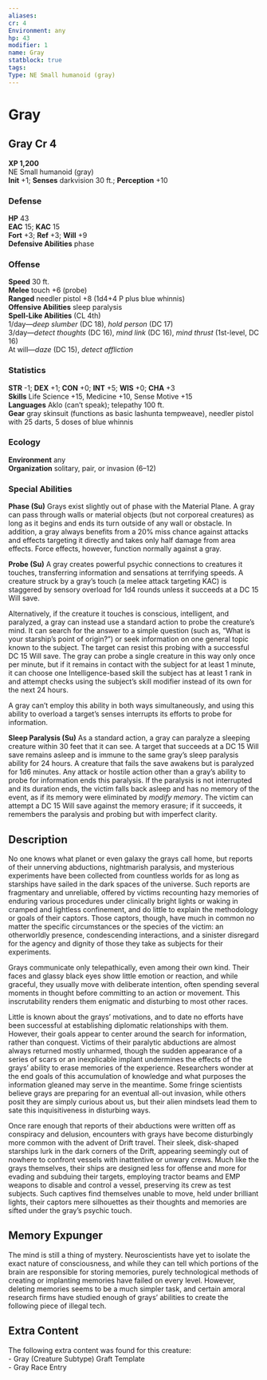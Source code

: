 ```yaml
---
aliases: 
cr: 4
Environment: any
hp: 43
modifier: 1
name: Gray
statblock: true
tags: 
Type: NE Small humanoid (gray)  
---
```


# Gray

## Gray Cr 4

**XP 1,200**  
NE Small humanoid (gray)  
**Init** +1; **Senses** darkvision 30 ft.; **Perception** +10  

### Defense

**HP** 43  
**EAC** 15; **KAC** 15  
**Fort** +3; **Ref** +3; **Will** +9  
**Defensive Abilities** phase  

### Offense

**Speed** 30 ft.  
**Melee** touch +6 (probe)  
**Ranged** needler pistol +8 (1d4+4 P plus blue whinnis)  
**Offensive Abilities** sleep paralysis  
**Spell-Like Abilities** (CL 4th)  
1/day—_deep slumber_ (DC 18), _hold person_ (DC 17)  
3/day—_detect thoughts_ (DC 16), _mind link_ (DC 16), _mind thrust_ (1st-level, DC 16)  
At will—_daze_ (DC 15), _detect affliction_

### Statistics

**STR** -1; **DEX** +1; **CON** +0; **INT** +5; **WIS** +0; **CHA** +3  
**Skills** Life Science +15, Medicine +10, Sense Motive +15  
**Languages** Aklo (can’t speak); telepathy 100 ft.  
**Gear** gray skinsuit (functions as basic lashunta tempweave), needler pistol with 25 darts, 5 doses of blue whinnis

### Ecology

**Environment** any  
**Organization** solitary, pair, or invasion (6–12)

### Special Abilities

**Phase (Su)** Grays exist slightly out of phase with the Material Plane. A gray can pass through walls or material objects (but not corporeal creatures) as long as it begins and ends its turn outside of any wall or obstacle. In addition, a gray always benefits from a 20% miss chance against attacks and effects targeting it directly and takes only half damage from area effects. Force effects, however, function normally against a gray.

**Probe (Su)** A gray creates powerful psychic connections to creatures it touches, transferring information and sensations at terrifying speeds. A creature struck by a gray’s touch (a melee attack targeting KAC) is staggered by sensory overload for 1d4 rounds unless it succeeds at a DC 15 Will save.

Alternatively, if the creature it touches is conscious, intelligent, and paralyzed, a gray can instead use a standard action to probe the creature’s mind. It can search for the answer to a simple question (such as, “What is your starship’s point of origin?”) or seek information on one general topic known to the subject. The target can resist this probing with a successful DC 15 Will save. The gray can probe a single creature in this way only once per minute, but if it remains in contact with the subject for at least 1 minute, it can choose one Intelligence-based skill the subject has at least 1 rank in and attempt checks using the subject’s skill modifier instead of its own for the next 24 hours.

A gray can’t employ this ability in both ways simultaneously, and using this ability to overload a target’s senses interrupts its efforts to probe for information.

**Sleep Paralysis (Su)** As a standard action, a gray can paralyze a sleeping creature within 30 feet that it can see. A target that succeeds at a DC 15 Will save remains asleep and is immune to the same gray’s sleep paralysis ability for 24 hours. A creature that fails the save awakens but is paralyzed for 1d6 minutes. Any attack or hostile action other than a gray’s ability to probe for information ends this paralysis. If the paralysis is not interrupted and its duration ends, the victim falls back asleep and has no memory of the event, as if its memory were eliminated by _modify memory_. The victim can attempt a DC 15 Will save against the memory erasure; if it succeeds, it remembers the paralysis and probing but with imperfect clarity.

## Description

No one knows what planet or even galaxy the grays call home, but reports of their unnerving abductions, nightmarish paralysis, and mysterious experiments have been collected from countless worlds for as long as starships have sailed in the dark spaces of the universe. Such reports are fragmentary and unreliable, offered by victims recounting hazy memories of enduring various procedures under clinically bright lights or waking in cramped and lightless confinement, and do little to explain the methodology or goals of their captors. Those captors, though, have much in common no matter the specific circumstances or the species of the victim: an otherworldly presence, condescending interactions, and a sinister disregard for the agency and dignity of those they take as subjects for their experiments.

Grays communicate only telepathically, even among their own kind. Their faces and glassy black eyes show little emotion or reaction, and while graceful, they usually move with deliberate intention, often spending several moments in thought before committing to an action or movement. This inscrutability renders them enigmatic and disturbing to most other races.

Little is known about the grays’ motivations, and to date no efforts have been successful at establishing diplomatic relationships with them. However, their goals appear to center around the search for information, rather than conquest. Victims of their paralytic abductions are almost always returned mostly unharmed, though the sudden appearance of a series of scars or an inexplicable implant undermines the effects of the grays’ ability to erase memories of the experience. Researchers wonder at the end goals of this accumulation of knowledge and what purposes the information gleaned may serve in the meantime. Some fringe scientists believe grays are preparing for an eventual all-out invasion, while others posit they are simply curious about us, but their alien mindsets lead them to sate this inquisitiveness in disturbing ways.

Once rare enough that reports of their abductions were written off as conspiracy and delusion, encounters with grays have become disturbingly more common with the advent of Drift travel. Their sleek, disk-shaped starships lurk in the dark corners of the Drift, appearing seemingly out of nowhere to confront vessels with inattentive or unwary crews. Much like the grays themselves, their ships are designed less for offense and more for evading and subduing their targets, employing tractor beams and EMP weapons to disable and control a vessel, preserving its crew as test subjects. Such captives find themselves unable to move, held under brilliant lights, their captors mere silhouettes as their thoughts and memories are sifted under the gray’s psychic touch.

## Memory Expunger

The mind is still a thing of mystery. Neuroscientists have yet to isolate the exact nature of consciousness, and while they can tell which portions of the brain are responsible for storing memories, purely technological methods of creating or implanting memories have failed on every level. However, deleting memories seems to be a much simpler task, and certain amoral research firms have studied enough of grays’ abilities to create the following piece of illegal tech.

## Extra Content

The following extra content was found for this creature:  
\- Gray (Creature Subtype) Graft Template  
\- Gray Race Entry
